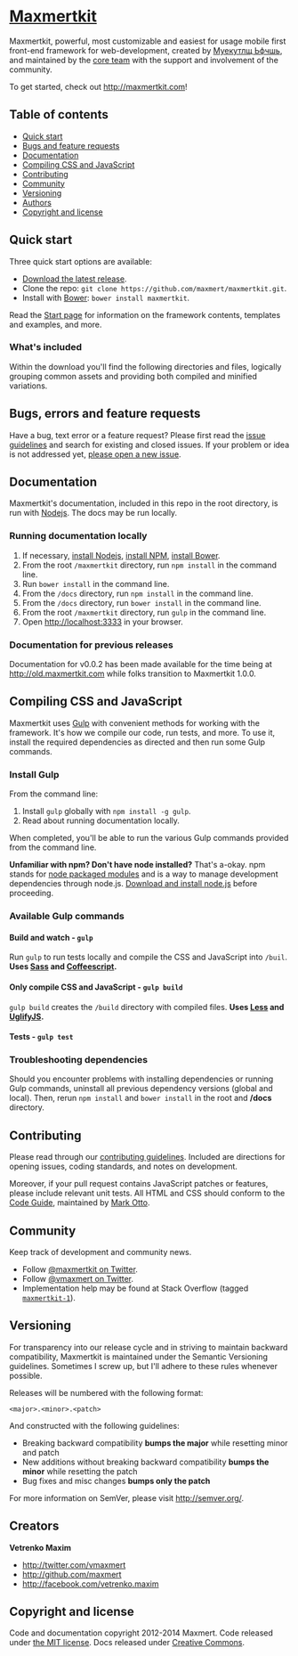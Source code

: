 # [Maxmertkit](http://maxmertkit.com)

Maxmertkit, powerful, most customizable and easiest for usage mobile first front-end framework for web-development, created by [Муекутлщ Ьфчшь](http://twitter.com/vmaxmert), and maintained by the [core team](https://github.com/maxmert?tab=members) with the support and involvement of the community.

To get started, check out <http://maxmertkit.com>!

## Table of contents

 - [Quick start](#quick-start)
 - [Bugs and feature requests](#bugs-and-feature-requests)
 - [Documentation](#documentation)
 - [Compiling CSS and JavaScript](#compiling-css-and-javascript)
 - [Contributing](#contributing)
 - [Community](#community)
 - [Versioning](#versioning)
 - [Authors](#authors)
 - [Copyright and license](#copyright-and-license)

## Quick start

Three quick start options are available:

- [Download the latest release](https://github.com/maxmert/maxmertkit/archive/v1.0.0.zip).
- Clone the repo: `git clone https://github.com/maxmert/maxmertkit.git`.
- Install with [Bower](http://bower.io): `bower install maxmertkit`.

Read the [Start page](http://maxmertkit.com/start/) for information on the framework contents, templates and examples, and more.

### What's included

Within the download you'll find the following directories and files, logically grouping common assets and providing both compiled and minified variations.


## Bugs, errors and feature requests

Have a bug, text error or a feature request? Please first read the [issue guidelines](https://github.com/maxmert/maxmertkit/blob/master/CONTRIBUTING.md#using-the-issue-tracker) and search for existing and closed issues. If your problem or idea is not addressed yet, [please open a new issue](https://github.com/maxmert/maxmertkit/issues/new).


## Documentation

Maxmertkit's documentation, included in this repo in the root directory, is run with [Nodejs](http://nodejs.org). The docs may be run locally.

### Running documentation locally

1. If necessary, [install Nodejs](http://nodejs.org), [install NPM](http://npmjs.org), [install Bower](http://bower.io).
2. From the root `/maxmertkit` directory, run `npm install` in the command line.
3. Run `bower install` in the command line.
4. From the `/docs` directory, run `npm install` in the command line.
5. From the `/docs` directory, run `bower install` in the command line.
6. From the root `/maxmertkit` directory, run `gulp` in the command line.
7. Open <http://localhost:3333> in your browser.


### Documentation for previous releases

Documentation for v0.0.2 has been made available for the time being at <http://old.maxmertkit.com> while folks transition to Maxmertkit 1.0.0.



## Compiling CSS and JavaScript

Maxmertkit uses [Gulp](http://gulpjs.com/) with convenient methods for working with the framework. It's how we compile our code, run tests, and more. To use it, install the required dependencies as directed and then run some Gulp commands.

### Install Gulp

From the command line:

1. Install `gulp` globally with `npm install -g gulp`.
2. Read about running documentation locally.

When completed, you'll be able to run the various Gulp commands provided from the command line.

**Unfamiliar with npm? Don't have node installed?** That's a-okay. npm stands for [node packaged modules](http://npmjs.org/) and is a way to manage development dependencies through node.js. [Download and install node.js](http://nodejs.org/download/) before proceeding.

### Available Gulp commands

#### Build and watch - `gulp`
Run `gulp` to run tests locally and compile the CSS and JavaScript into `/buil`. **Uses [Sass](http://sass-lang.org/) and [Coffeescript](http://coffeescript.org).**

#### Only compile CSS and JavaScript - `gulp build`
`gulp build` creates the `/build` directory with compiled files. **Uses [Less](http://lesscss.org/) and [UglifyJS](http://lisperator.net/uglifyjs/).**

#### Tests - `gulp test`


### Troubleshooting dependencies

Should you encounter problems with installing dependencies or running Gulp commands, uninstall all previous dependency versions (global and local). Then, rerun `npm install` and `bower install` in the root and **/docs** directory.



## Contributing

Please read through our [contributing guidelines](https://github.com/maxmert/maxmertkit/blob/master/CONTRIBUTING.md). Included are directions for opening issues, coding standards, and notes on development.

Moreover, if your pull request contains JavaScript patches or features, please include relevant unit tests. All HTML and CSS should conform to the [Code Guide](http://github.com/mdo/code-guide), maintained by [Mark Otto](http://github.com/mdo).



## Community

Keep track of development and community news.

- Follow [@maxmertkit on Twitter](http://twitter.com/maxmertkit).
- Follow [@vmaxmert on Twitter](http://twitter.com/vmaxmert).
- Implementation help may be found at Stack Overflow (tagged [`maxmertkit-1`](http://stackoverflow.com/questions/tagged/maxmertkit-1)).




## Versioning

For transparency into our release cycle and in striving to maintain backward compatibility, Maxmertkit is maintained under the Semantic Versioning guidelines. Sometimes I screw up, but I'll adhere to these rules whenever possible.

Releases will be numbered with the following format:

`<major>.<minor>.<patch>`

And constructed with the following guidelines:

- Breaking backward compatibility **bumps the major** while resetting minor and patch
- New additions without breaking backward compatibility **bumps the minor** while resetting the patch
- Bug fixes and misc changes **bumps only the patch**

For more information on SemVer, please visit <http://semver.org/>.



## Creators

**Vetrenko Maxim**

- <http://twitter.com/vmaxmert>
- <http://github.com/maxmert>
- <http://facebook.com/vetrenko.maxim>



## Copyright and license

Code and documentation copyright 2012-2014 Maxmert. Code released under [the MIT license](LICENSE). Docs released under [Creative Commons](docs/LICENSE).